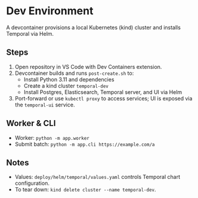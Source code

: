 # Dev Environment

A devcontainer provisions a local Kubernetes (kind) cluster and installs Temporal via Helm.

## Steps
1. Open repository in VS Code with Dev Containers extension.
2. Devcontainer builds and runs `post-create.sh` to:
   - Install Python 3.11 and dependencies
   - Create a kind cluster `temporal-dev`
   - Install Postgres, Elasticsearch, Temporal server, and UI via Helm
3. Port-forward or use `kubectl proxy` to access services; UI is exposed via the `temporal-ui` service.

## Worker & CLI
- Worker: `python -m app.worker`
- Submit batch: `python -m app.cli https://example.com/a`

## Notes
- Values: `deploy/helm/temporal/values.yaml` controls Temporal chart configuration.
- To tear down: `kind delete cluster --name temporal-dev`.
